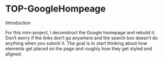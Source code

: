 # TOP-GoogleHompeage

Introduction

For this mini-project, I deconstruct the Google homepage and rebuild it. Don’t worry if the links don’t go anywhere and the search box doesn’t do anything when you submit it. The goal is to start thinking about how elements get placed on the page and roughly how they get styled and aligned.

